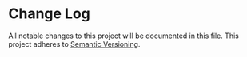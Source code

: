# Change Log
All notable changes to this project will be documented in this file.
This project adheres to [Semantic Versioning](http://semver.org/).


